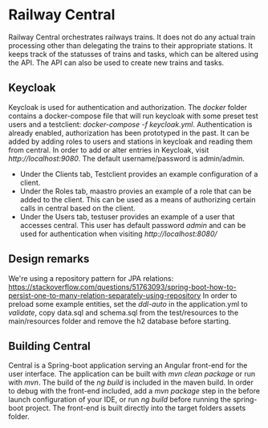 # Railway Central
Railway Central orchestrates railways trains. It does not do any actual train processing other than delegating the trains to their appropriate stations. It keeps track of the statusses of trains and tasks, which can be altered using the API. The API can also be used to create new trains and tasks.

## Keycloak
Keycloak is used for authentication and authorization. The *docker* folder contains a docker-compose file that will run keycloak with some preset test users and a testclient: *docker-compose -f keycloak.yml*.
Authentication is already enabled, authorization has been prototyped in the past. It can be added by adding roles to users and stations in keycloak and reading them from central.
In order to add or alter entries in Keycloak, visit *http://localhost:9080*. The default username/password is admin/admin. 
* Under the Clients tab, Testclient provides an example configuration of a client. 
* Under the Roles tab, maastro provies an example of a role that can be added to the client. This can be used as a means of authorizing certain calls in central based on the client.
* Under the Users tab, testuser provides an example of a user that accesses central. This user has default password *admin* and can be used for authentication when visiting *http://localhost:8080/*

## Design remarks 
We're using a repository pattern for JPA relations: https://stackoverflow.com/questions/51763093/spring-boot-how-to-persist-one-to-many-relation-separately-using-repository
In order to preload some example entities, set the *ddl-auto* in the application.yml to *validate*, copy data.sql and schema.sql from the test/resources to the main/resources folder and remove the h2 database before starting.

## Building Central
Central is a Spring-boot application serving an Angular front-end for the user interface. The application can be built with *mvn clean package* or run with *mvn*. The build of the *ng build* is included in the maven build. In order to debug with the front-end included, add a *mvn package* step in the before launch configuration of your IDE, or run *ng build* before running the spring-boot project. The front-end is built directly into the target folders assets folder.